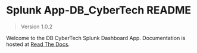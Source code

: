 # Splunk App-DB_CyberTech README

> Version 1.0.2

Welcome to the DB CyberTech Splunk Dashboard App. Documentation is hosted at [Read The Docs](http://app-db-cybertech.readthedocs.io).
